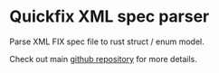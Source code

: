 # Quickfix XML spec parser

Parse XML FIX spec file to rust struct / enum model.

Check out main [github repository](https://github.com/arthurlm/quickfix-rs/) for more details.
